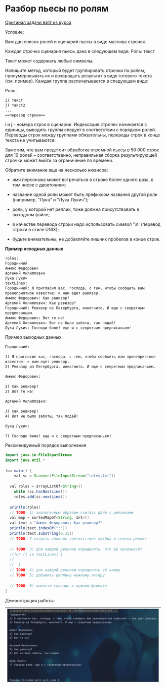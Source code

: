 # Разбор пьесы по ролям

[Оригинал задачи взят из курса](https://stepik.org/lesson/12762/step/10?unit=3110)

Условие:

Вам дан список ролей и сценарий пьесы в виде массива строчек.

Каждая строчка сценария пьесы дана в следующем виде:
Роль: текст

Текст может содержать любые символы.

Напишите метод, который будет группировать строчки по ролям, пронумеровывать их и возвращать результат в виде готового текста (см. пример). Каждая группа распечатывается в следующем виде:

Роль:
```text
i) текст
j) текст2
...
==перевод строки==
```

i и j - номера строк в сценарии. Индексация строчек начинается с единицы, выводить группы следует в соответствии с порядком ролей. Переводы строк между группами обязательны, переводы строк в конце текста не учитываются.

Заметим, что вам предстоит обработка огромной пьесы в 50 000 строк для 10 ролей – соответственно, неправильная сборка результирующей строчки может выйти за ограничение по времени.

Обратите внимание еще на несколько нюансов:

* имя персонажа может встречаться в строке более одного раза, в том числе с двоеточием;

* название одной роли может быть префиксом названия другой роли (например, "Лука" и "Лука Лукич");

* роль, у которой нет реплик, тоже должна присутствовать в выходном файле;

* в качестве перевода строки надо использовать символ '\n' (перевод строки в стиле UNIX);

* будьте внимательны, не добавляйте лишних пробелов в конце строк.


**Пример исходных данных**

```text
roles:
Городничий
Аммос Федорович
Артемий Филиппович
Лука Лукич
textLines:
Городничий: Я пригласил вас, господа, с тем, чтобы сообщить вам пренеприятное известие: к нам едет ревизор.
Аммос Федорович: Как ревизор?
Артемий Филиппович: Как ревизор?
Городничий: Ревизор из Петербурга, инкогнито. И еще с секретным предписаньем.
Аммос Федорович: Вот те на!
Артемий Филиппович: Вот не было заботы, так подай!
Лука Лукич: Господи боже! еще и с секретным предписаньем!
```




Пример выходных данных

```text
Городничий:

1) Я пригласил вас, господа, с тем, чтобы сообщить вам пренеприятное известие: к нам едет ревизор.
2) Ревизор из Петербурга, инкогнито. И еще с секретным предписаньем.

Аммос Федорович:

2) Как ревизор?
3) Вот те на!

Артемий Филиппович:

3) Как ревизор?
4) Вот не было заботы, так подай!

Лука Лукич:

7) Господи боже! еще и с секретным предписаньем!
```

Рекомендуемый порядок выполнения

```java
import java.io.FileInputStream
import java.util.*

fun main() {
	val sc = Scanner(FileInputStream("roles.txt"))
    
  val roles = arrayListOf<String>()
	while (sc.hasNextLine())
    roles.add(sc.nextLine())
    
  println(roles)
  // TODO: 1) аналогичным образом считать файл с репликами
  val map = sortedMapOf<String, Int>()
  val text = "Аммос Федорович: Как ревизор?"
  println(text.indexOf(":"))
  println(text.substring(0,15))
  // TODO: 2 создать словарь соответствия актёра и списка реплик

  // TODO: 3) для каждой реплики определить, кто её произносит
  //for (t in textLines) {
  //
  //  }
  // TODO: 4) для каждой реплики определить её номер
  // TODO: 5) добавить реплику нужному актёру

  // TODO: 6) вывести словарь в нужном формате
}
```

Демонстрация работы:

| ![demo_1](/raw/demo_1.png) |
| ------------------------------------------------------------ |

